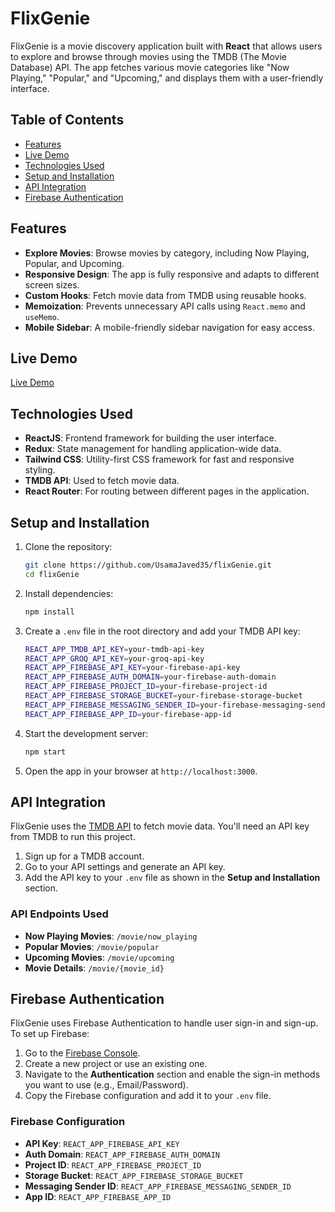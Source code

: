 # FlixGenie

FlixGenie is a movie discovery application built with **React** that allows users to explore and browse through movies using the TMDB (The Movie Database) API. The app fetches various movie categories like "Now Playing," "Popular," and "Upcoming," and displays them with a user-friendly interface.

## Table of Contents
- [Features](#features)
- [Live Demo](#live-demo)
- [Technologies Used](#technologies-used)
- [Setup and Installation](#setup-and-installation)
- [API Integration](#api-integration)
- [Firebase Authentication](#firebase-authentication)

## Features
- **Explore Movies**: Browse movies by category, including Now Playing, Popular, and Upcoming.
- **Responsive Design**: The app is fully responsive and adapts to different screen sizes.
- **Custom Hooks**: Fetch movie data from TMDB using reusable hooks.
- **Memoization**: Prevents unnecessary API calls using `React.memo` and `useMemo`.
- **Mobile Sidebar**: A mobile-friendly sidebar navigation for easy access.

## Live Demo
[Live Demo](https://flixgenie.netlify.app/)


## Technologies Used
- **ReactJS**: Frontend framework for building the user interface.
- **Redux**: State management for handling application-wide data.
- **Tailwind CSS**: Utility-first CSS framework for fast and responsive styling.
- **TMDB API**: Used to fetch movie data.
- **React Router**: For routing between different pages in the application.

## Setup and Installation

1. Clone the repository:
    ```bash
    git clone https://github.com/UsamaJaved35/flixGenie.git
    cd flixGenie
    ```

2. Install dependencies:
    ```bash
    npm install
    ```

3. Create a `.env` file in the root directory and add your TMDB API key:
    ```bash
    REACT_APP_TMDB_API_KEY=your-tmdb-api-key
    REACT_APP_GROQ_API_KEY=your-groq-api-key
    REACT_APP_FIREBASE_API_KEY=your-firebase-api-key
    REACT_APP_FIREBASE_AUTH_DOMAIN=your-firebase-auth-domain
    REACT_APP_FIREBASE_PROJECT_ID=your-firebase-project-id
    REACT_APP_FIREBASE_STORAGE_BUCKET=your-firebase-storage-bucket
    REACT_APP_FIREBASE_MESSAGING_SENDER_ID=your-firebase-messaging-sender-id
    REACT_APP_FIREBASE_APP_ID=your-firebase-app-id
    ```

4. Start the development server:
    ```bash
    npm start
    ```

5. Open the app in your browser at `http://localhost:3000`.

## API Integration
FlixGenie uses the [TMDB API](https://www.themoviedb.org/documentation/api) to fetch movie data. You'll need an API key from TMDB to run this project.

1. Sign up for a TMDB account.
2. Go to your API settings and generate an API key.
3. Add the API key to your `.env` file as shown in the **Setup and Installation** section.

### API Endpoints Used
- **Now Playing Movies**: `/movie/now_playing`
- **Popular Movies**: `/movie/popular`
- **Upcoming Movies**: `/movie/upcoming`
- **Movie Details**: `/movie/{movie_id}`

## Firebase Authentication
FlixGenie uses Firebase Authentication to handle user sign-in and sign-up. To set up Firebase:

1. Go to the [Firebase Console](https://console.firebase.google.com/).
2. Create a new project or use an existing one.
3. Navigate to the **Authentication** section and enable the sign-in methods you want to use (e.g., Email/Password).
4. Copy the Firebase configuration and add it to your `.env` file.

### Firebase Configuration
- **API Key**: `REACT_APP_FIREBASE_API_KEY`
- **Auth Domain**: `REACT_APP_FIREBASE_AUTH_DOMAIN`
- **Project ID**: `REACT_APP_FIREBASE_PROJECT_ID`
- **Storage Bucket**: `REACT_APP_FIREBASE_STORAGE_BUCKET`
- **Messaging Sender ID**: `REACT_APP_FIREBASE_MESSAGING_SENDER_ID`
- **App ID**: `REACT_APP_FIREBASE_APP_ID`
